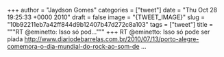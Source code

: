 
+++
author = "Jaydson Gomes"
categories = ["tweet"]
date = "Thu Oct 28 19:25:33 +0000 2010"
draft = false
image = "{TWEET_IMAGE}"
slug = "10b92211eb7a42ff844d9b12407b47d272c8a103"
tags = ["tweet"]
title = """RT @eminetto: Isso só pod..."""
+++
RT @eminetto: Isso só pode ser piada http://www.diariodebarrelas.com.br/2010/07/13/porto-alegre-comemora-o-dia-mundial-do-rock-ao-som-de ...

